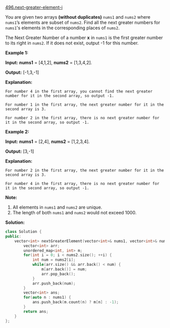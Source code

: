 [496.next-greater-element-i](https://leetcode.com/problems/next-greater-element-i/)  

You are given two arrays **(without duplicates)** `nums1` and `nums2` where `nums1`’s elements are subset of `nums2`. Find all the next greater numbers for `nums1`'s elements in the corresponding places of `nums2`.

The Next Greater Number of a number **x** in `nums1` is the first greater number to its right in `nums2`. If it does not exist, output -1 for this number.

**Example 1:**  

  
**Input:** **nums1** = \[4,1,2\], **nums2** = \[1,3,4,2\].
  
**Output:** \[-1,3,-1\]
  
**Explanation:**
  
    For number 4 in the first array, you cannot find the next greater number for it in the second array, so output -1.
  
    For number 1 in the first array, the next greater number for it in the second array is 3.
  
    For number 2 in the first array, there is no next greater number for it in the second array, so output -1.
  

**Example 2:**  

  
**Input:** **nums1** = \[2,4\], **nums2** = \[1,2,3,4\].
  
**Output:** \[3,-1\]
  
**Explanation:**
  
    For number 2 in the first array, the next greater number for it in the second array is 3.
  
    For number 4 in the first array, there is no next greater number for it in the second array, so output -1.
  

**Note:**  

1.  All elements in `nums1` and `nums2` are unique.
2.  The length of both `nums1` and `nums2` would not exceed 1000.  



**Solution:**  

```cpp
class Solution {
public:
    vector<int> nextGreaterElement(vector<int>& nums1, vector<int>& nums2) {
        vector<int> arr;
        unordered_map<int, int> m;
        for(int i = 0; i < nums2.size(); ++i) {
            int num = nums2[i];
            while(arr.size() && arr.back() < num) {
                m[arr.back()] = num;
                arr.pop_back();
            }
            arr.push_back(num);
        }
        vector<int> ans;
        for(auto n : nums1) {
            ans.push_back(m.count(n) ? m[n] : -1);
        }
        return ans;
    }
};
```
      